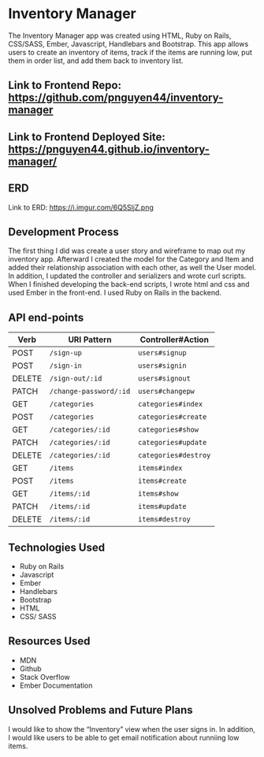 # Inventory Manager
The Inventory Manager app was created using HTML, Ruby on Rails, CSS/SASS, Ember, Javascript, Handlebars and Bootstrap. This app allows users to create an inventory of items, track if the items are running low, put them in order list, and add them back to inventory list.

## Link to Frontend Repo: https://github.com/pnguyen44/inventory-manager

## Link to Frontend Deployed Site: https://pnguyen44.github.io/inventory-manager/

## ERD
Link to ERD: https://i.imgur.com/6Q5SljZ.png

## Development Process
The first thing I did was create a user story and wireframe to map out my inventory  app. Afterward I created the model for the Category and Item and added their relationship association with each other, as well the User model. In addition, I updated the controller and serializers and wrote curl scripts. When I finished developing the back-end scripts, I wrote html and css and used Ember in the front-end. I used Ruby on Rails in the backend.


## API end-points

| Verb   | URI Pattern             | Controller#Action    |
|--------|-------------------------|----------------------|
| POST   | `/sign-up`              | `users#signup`       |
| POST   | `/sign-in`              | `users#signin`       |
| DELETE | `/sign-out/:id`         | `users#signout`      |
| PATCH  | `/change-password/:id`  | `users#changepw`     |
| GET    | `/categories`           | `categories#index`   |
| POST   | `/categories`           | `categories#create`  |
| GET    | `/categories/:id`       | `categories#show`    |
| PATCH  | `/categories/:id`       | `categories#update`  |
| DELETE | `/categories/:id`       | `categories#destroy` |
| GET    | `/items`                | `items#index`        |
| POST   | `/items`                | `items#create`       |
| GET    | `/items/:id`            | `items#show`         |
| PATCH  | `/items/:id`            | `items#update`       |
| DELETE | `/items/:id`            | `items#destroy`      |

## Technologies Used
- Ruby on Rails
- Javascript
- Ember
- Handlebars
- Bootstrap
- HTML
- CSS/ SASS

## Resources Used
- MDN
- Github
- Stack Overflow
- Ember Documentation

## Unsolved Problems and Future Plans
I would like to show the “Inventory” view when the user signs in. In addition, I would like users to be able to get email notification about runniing low items.
